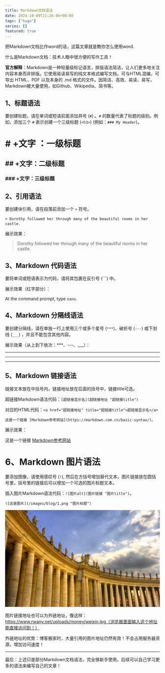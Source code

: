 ```yaml
---
title: Markdown文档语法
date: 2024-10-09T21:26:06+08:00
tags: ["hugo"]
series: []
featured: true
---
```

把Markdown文档比作word的话，这篇文章就是教你怎么使用word.

什么是Markdown文档：技术人眼中很方便的写作工具！

<!--more-->

**官方解释**：Markdown是一种轻量级标记语言，排版语法简洁，让人们更多地关注内容本身而非排版。它使用易读易写的纯文本格式编写文档，可与HTML混编，可导出 HTML、PDF 以及本身的 .md 格式的文件。因简洁、高效、易读、易写，Markdown被大量使用，如Github、Wikipedia、简书等。

## 1、标题语法

要创建标题，请在单词或短语前面添加井号 (`#`) 。`#` 的数量代表了标题的级别。例如，添加三个 `#` 表示创建一个三级标题 (`<h3>`) (例如：`### My Header`)。

# #  +文字 ：一级标题  

## ## +文字：二级标题

### ### +文字：三级标题



## 2、引用语法

要创建块引用，请在段落前添加一个 `>` 符号。

```text
> Dorothy followed her through many of the beautiful rooms in her castle.
```

展示效果：

>  Dorothy followed her through many of the beautiful rooms in her castle.



## 3、Markdown 代码语法

要将单词或短语表示为代码，请将其包裹在反引号 (```) 中。

展示效果（红字部分）：

At the command prompt, type `nano`.

## 4、Markdown 分隔线语法

要创建分隔线，请在单独一行上使用三个或多个星号 (`***`)、破折号 (`---`) 或下划线 (`___`) ，并且不能包含其他内容。

展示效果（从上到下依次：***、---、___）：

***

---

___

## 5、Markdown 链接语法

链接文本放在中括号内，链接地址放在后面的括号中，链接title可选。

超链接Markdown语法代码：`[超链接显示名](超链接地址 "超链接title")`

对应的HTML代码：`<a href="超链接地址" title="超链接title">超链接显示名</a>`

```text
这是一个链接 [Markdown参考网站](https://markdown.com.cn/basic-syntax/)。
```

展示效果：

这是一个链接 [Markdown参考网站](https://markdown.com.cn/basic-syntax/)

# 6、Markdown 图片语法

要添加图像，请使用感叹号 (`!`), 然后在方括号增加替代文本，图片链接放在圆括号里，括号里的链接后可以增加一个可选的图片标题文本。

插入图片Markdown语法代码：`![图片alt](图片链接 "图片title")`。

```text
![这是图片](/images/blog/1.png "图片标题")
```

![这是图片](/images/blog/1.jpg "图片标题")

图片链接地址也可以为外链地址，像这样：https://www.rwany.net/uploads/money/weixin.jpg（浏览器里面输入这个地址能直接访问到！）

外链地址的优势：博客搬家时，大量引用的图片地址仍然有效！不会占用服务器资源，增加访问速度！





***

最后：上述只是部分Markdown文档语法，完全够新手使用，后续可以自己学习更多的语法来编写自己的文章！
